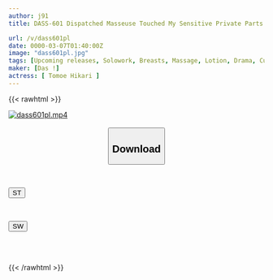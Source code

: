 ```yaml
---
author: j91
title: DASS-601 Dispatched Masseuse Touched My Sensitive Private Parts Too Much, And I Couldn't Stand The Pleasure And Ended Up Cuckolding Her.

url: /v/dass601pl
date: 0000-03-07T01:40:00Z
image: "dass601pl.jpg"
tags: [Upcoming releases, Solowork, Breasts, Massage, Lotion, Drama, Cuckold	]
maker: [Das !]
actress: [ Tomoe Hikari ]
---
```



{{< rawhtml >}}

<div class="video" data-videoid="pending_link.html">
    <a href="javascript:;">
        <img src="/v/dass601pl/dass601pl.jpg" width="WIDTH" height="HEIGHT" alt="dass601pl.mp4" loading="lazy">
    </a>
</div>

<script type="text/javascript" src="https://j91.asia/asset/on-demand-pend.js"></script>

<br>
  <link rel="stylesheet" href="https://j91.asia/asset/bs5.css">
  
  <center>
  <button class="btn btn-primary" type="button" data-bs-toggle="collapse" data-bs-target=".multi-collapse" aria-expanded="false" aria-controls="multiCollapseExample1 multiCollapseExample2"><h2>Download</h2></button></center>
</p>
<div class="row">
  <div class="col">
    <div class="collapse multi-collapse" id="multiCollapseExample1">
      <div class="card card-body">
	      	      <br>
<div class="buttons">  
<p><a href="https://j91.asia/pending_link.html" target="_blank"><button class="btn-hover color-3"><i class="fa fa-download"></i> ST</button></a></p></div>
    </div>
  </div>
</div>
  <div class="col">
    <div class="collapse multi-collapse" id="multiCollapseExample2">
      <div class="card card-body">
	      <br>
<div class="buttons">
<p><a href="https://j91.asia/pending_link.html" target="_blank"><button class="btn-hover color-2"><i class="fa fa-download"></i> SW</button></a></p></div>
<br><br>
      </div>
    </div>
  </div>
</div>

{{< /rawhtml >}}